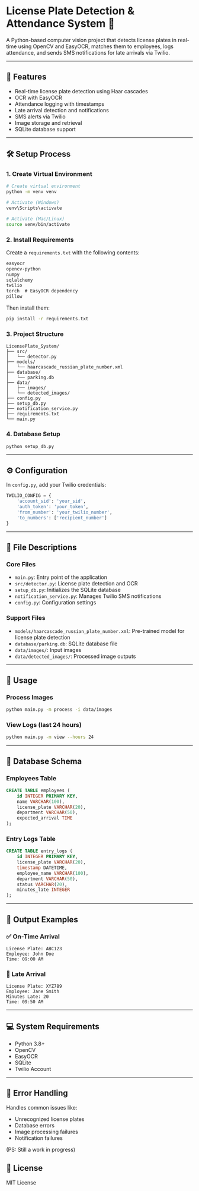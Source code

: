 
# License Plate Detection & Attendance System 📸

A Python-based computer vision project that detects license plates in real-time using OpenCV and EasyOCR, matches them to employees, logs attendance, and sends SMS notifications for late arrivals via Twilio.

---

## 🚀 Features

- Real-time license plate detection using Haar cascades
- OCR with EasyOCR
- Attendance logging with timestamps
- Late arrival detection and notifications
- SMS alerts via Twilio
- Image storage and retrieval
- SQLite database support

---

## 🛠 Setup Process

### 1. Create Virtual Environment

```bash
# Create virtual environment
python -m venv venv

# Activate (Windows)
venv\Scripts\activate

# Activate (Mac/Linux)
source venv/bin/activate
```

### 2. Install Requirements

Create a `requirements.txt` with the following contents:

```txt
easyocr
opencv-python
numpy
sqlalchemy
twilio
torch  # EasyOCR dependency
pillow
```

Then install them:

```bash
pip install -r requirements.txt
```

### 3. Project Structure

```
LicensePlate_System/
├── src/
│   └── detector.py
├── models/
│   └── haarcascade_russian_plate_number.xml
├── database/
│   └── parking.db
├── data/
│   ├── images/
│   └── detected_images/
├── config.py
├── setup_db.py
├── notification_service.py
├── requirements.txt
└── main.py
```

### 4. Database Setup

```bash
python setup_db.py
```

---

## ⚙️ Configuration

In `config.py`, add your Twilio credentials:

```python
TWILIO_CONFIG = {
    'account_sid': 'your_sid',
    'auth_token': 'your_token',
    'from_number': 'your_twilio_number',
    'to_numbers': ['recipient_number']
}
```

---

## 📄 File Descriptions

### Core Files

- `main.py`: Entry point of the application
- `src/detector.py`: License plate detection and OCR
- `setup_db.py`: Initializes the SQLite database
- `notification_service.py`: Manages Twilio SMS notifications
- `config.py`: Configuration settings

### Support Files

- `models/haarcascade_russian_plate_number.xml`: Pre-trained model for license plate detection
- `database/parking.db`: SQLite database file
- `data/images/`: Input images
- `data/detected_images/`: Processed image outputs

---

## 🚀 Usage

### Process Images

```bash
python main.py -m process -i data/images
```

### View Logs (last 24 hours)

```bash
python main.py -m view --hours 24
```

---

## 💾 Database Schema

### Employees Table

```sql
CREATE TABLE employees (
    id INTEGER PRIMARY KEY,
    name VARCHAR(100),
    license_plate VARCHAR(20),
    department VARCHAR(50),
    expected_arrival TIME
);
```

### Entry Logs Table

```sql
CREATE TABLE entry_logs (
    id INTEGER PRIMARY KEY,
    license_plate VARCHAR(20),
    timestamp DATETIME,
    employee_name VARCHAR(100),
    department VARCHAR(50),
    status VARCHAR(20),
    minutes_late INTEGER
);
```

---

## 📱 Output Examples

### ✅ On-Time Arrival

```
License Plate: ABC123  
Employee: John Doe  
Time: 09:00 AM
```

### 🚨 Late Arrival

```
License Plate: XYZ789  
Employee: Jane Smith  
Minutes Late: 20  
Time: 09:50 AM
```

---

## 💻 System Requirements

- Python 3.8+
- OpenCV
- EasyOCR
- SQLite
- Twilio Account

---

## 🔧 Error Handling

Handles common issues like:

- Unrecognized license plates
- Database errors
- Image processing failures
- Notification failures

(PS: Still a work in progress)

## 📄 License

MIT License
